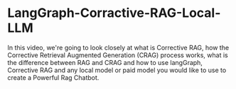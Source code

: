 # LangGraph-Corractive-RAG-Local-LLM
In this video, we're going to look closely at what is Corrective RAG, how the Corrective Retrieval Augmented Generation (CRAG) process works, what is the difference between RAG and CRAG and how to use langGraph, Corrective RAG and any local model or paid model you would like to use to create a Powerful Rag Chatbot.
